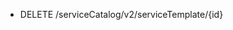 <!--
    ATTENTION: This file was generated via gradle!
               Do NOT manually edit this file! Any such changes will be overwritten!
-->

* DELETE /serviceCatalog/v2/serviceTemplate/{id}

